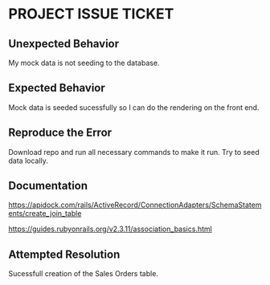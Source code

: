 # PROJECT ISSUE TICKET


## Unexpected Behavior

My mock data is not seeding to the database.

## Expected Behavior

Mock data is seeded sucessfully so I can do the rendering on the front end.

## Reproduce the Error

Download repo and run all necessary commands to make it run. Try to seed data locally. 



## Documentation



https://apidock.com/rails/ActiveRecord/ConnectionAdapters/SchemaStatements/create_join_table

https://guides.rubyonrails.org/v2.3.11/association_basics.html

## Attempted Resolution

Sucessfull creation of the Sales Orders table.